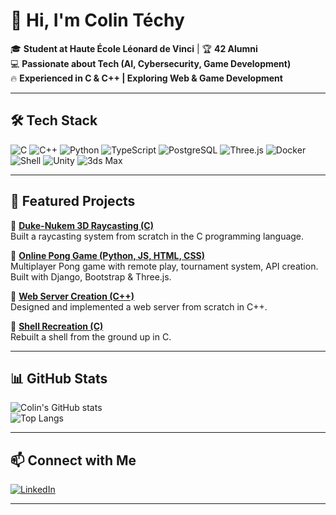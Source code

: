 # 👋 Hi, I'm Colin Téchy  

🎓 **Student at Haute École Léonard de Vinci** | 🏆 **42 Alumni**  
💻 **Passionate about Tech (AI, Cybersecurity, Game Development)**  
🔥 **Experienced in C & C++ | Exploring Web & Game Development**  

---

## 🛠 Tech Stack  
![C](https://img.shields.io/badge/C-A8B9CC?style=for-the-badge&logo=c&logoColor=white)
![C++](https://img.shields.io/badge/C++-00599C?style=for-the-badge&logo=c%2B%2B&logoColor=white)
![Python](https://img.shields.io/badge/Python-3776AB?style=for-the-badge&logo=python&logoColor=white)
![TypeScript](https://img.shields.io/badge/TypeScript-3178C6?style=for-the-badge&logo=typescript&logoColor=white)
![PostgreSQL](https://img.shields.io/badge/PostgreSQL-336791?style=for-the-badge&logo=postgresql&logoColor=white)
![Three.js](https://img.shields.io/badge/Three.js-000000?style=for-the-badge&logo=three.js&logoColor=white)
![Docker](https://img.shields.io/badge/Docker-2496ED?style=for-the-badge&logo=docker&logoColor=white)
![Shell](https://img.shields.io/badge/Shell-4EAA25?style=for-the-badge&logo=gnu-bash&logoColor=white)
![Unity](https://img.shields.io/badge/Unity-100000?style=for-the-badge&logo=unity&logoColor=white)
![3ds Max](https://img.shields.io/badge/3ds%20Max-0084BF?style=for-the-badge&logo=autodesk&logoColor=white)

---

## 🚀 Featured Projects  

🔹 **[Duke-Nukem 3D Raycasting (C)](https://github.com/tonRepo)**  
Built a raycasting system from scratch in the C programming language.  

🔹 **[Online Pong Game (Python, JS, HTML, CSS)](https://github.com/tonRepo)**  
Multiplayer Pong game with remote play, tournament system, API creation. Built with Django, Bootstrap & Three.js.  

🔹 **[Web Server Creation (C++)](https://github.com/tonRepo)**  
Designed and implemented a web server from scratch in C++.  

🔹 **[Shell Recreation (C)](https://github.com/tonRepo)**  
Rebuilt a shell from the ground up in C.  

---

## 📊 GitHub Stats  
![Colin's GitHub stats](https://github-readme-stats.vercel.app/api?username=tonPseudoGitHub&show_icons=true&theme=radical)  
![Top Langs](https://github-readme-stats.vercel.app/api/top-langs/?username=tonPseudoGitHub&layout=compact&theme=radical)  

---

## 📫 Connect with Me  
[![LinkedIn](https://img.shields.io/badge/LinkedIn-0A66C2?style=for-the-badge&logo=linkedin&logoColor=white)](https://www.linkedin.com/in/colin-techy/)  

---


